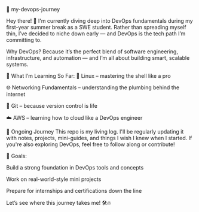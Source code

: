 🚀 my-devops-journey

Hey there! 👋
I'm currently diving deep into DevOps fundamentals during my first-year summer break as a SWE student. Rather than spreading myself thin, I’ve decided to niche down early — and DevOps is the tech path I’m committing to.

Why DevOps?
Because it’s the perfect blend of software engineering, infrastructure, and automation — and I’m all about building smart, scalable systems.

🌱 What I’m Learning So Far:
🐧 Linux – mastering the shell like a pro

🌐 Networking Fundamentals – understanding the plumbing behind the internet

🌲 Git – because version control is life

☁️ AWS – learning how to cloud like a DevOps engineer

🔄 Ongoing Journey
This repo is my living log. I'll be regularly updating it with notes, projects, mini-guides, and things I wish I knew when I started.
If you're also exploring DevOps, feel free to follow along or contribute!

📌 Goals:

Build a strong foundation in DevOps tools and concepts

Work on real-world-style mini projects

Prepare for internships and certifications down the line

Let’s see where this journey takes me! 🛠️🔥
